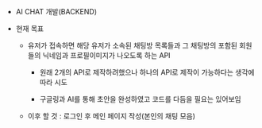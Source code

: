 - AI CHAT 개발(BACKEND)

- 현재 목표

    - 유저가 접속하면 해당 유저가 소속된 채팅방 목록들과 그 채팅방의 포함된 회원들의 닉네임과 프로필이미지가 나오도록 하는 API

        - 원래 2개의 API로 제작하려했으나 하나의 API로 제작이 가능하다는 생각에 따라 시도

        - 구글링과 AI를 통해 초안을 완성하였고 코드를 다듬을 필요는 있어보임

    - 이후 할 것 : 로그인 후 메인 페이지 작성(본인의 채팅 모음)